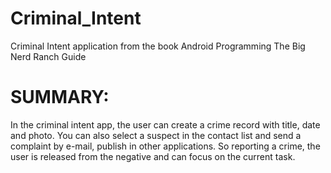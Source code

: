 # Criminal_Intent

Criminal Intent application from the book Android Programming The Big Nerd Ranch Guide

# SUMMARY:
  In the criminal intent app, the user can create a crime record with title, date and photo.
  You can also select a suspect in the contact list and send a complaint by e-mail,
publish in other applications.
  So reporting a crime, the user is released from the negative and can focus on the current task.